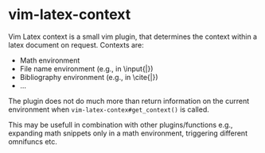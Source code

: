 # vim-latex-context

Vim Latex context is a small vim plugin, that determines the context within a latex document on
request. Contexts are:

* Math environment
* File name environment (e.g., in \input{|})
* Bibliography environment (e.g., in \cite{|})
* ...

The plugin does not do much more than return information on the current environment when
`vim-latex-contex#get_context()` is called.

This may be usefull in combination with other plugins/functions e.g., expanding math snippets only
in a math environment, triggering different omnifuncs etc.
